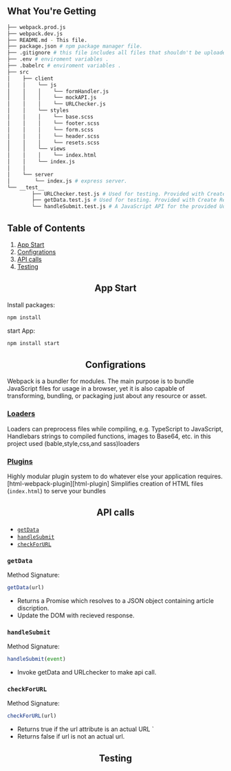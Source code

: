 ## What You're Getting
```bash
├── webpack.prod.js
├── webpack.dev.js
├── README.md - This file.
├── package.json # npm package manager file.
├── .gitignore # this file includes all files that shouldn't be uploaded to git repo .
├── .env # enviroment variables .
├── .babelrc # enviroment variables .
├── src
│    ├── client
│    │    └── js
│    │    │    └── formHandler.js
│    │    │    └── mockAPI.js
│    │    │    └── URLChecker.js
│    │    └── styles
│    │    │    └── base.scss
│    │    │    └── footer.scss
│    │    │    └── form.scss
│    │    │    └── header.scss
│    │    │    └── resets.scss
│    │    └── views
│    │    │    └── index.html
│    │    └── index.js
│    │
│    └── server
│        └── index.js # express server.
└── __test__ 
        ├── URLChecker.test.js # Used for testing. Provided with Create React App. Testing is encouraged, but not required.
        ├── getData.test.js # Used for testing. Provided with Create React App. Testing is encouraged, but not required.
        └── handleSubmit.test.js # A JavaScript API for the provided Udacity backend. Instructions for the methods are below.
```
## Table of Contents

1. [App Start](#install)
2. [Configrations](#introduction)
3. [API calls](#concepts)
4. [Testing](#contributing)

 <h2 align="center">App Start</h2>
 
 Install packages:

```bash
npm install 
```

start App:

```bash
npm install start
```
 
 <h2 align="center">Configrations</h2>
 Webpack is a bundler for modules. The main purpose is to bundle JavaScript
 files for usage in a browser, yet it is also capable of transforming, bundling,
 or packaging just about any resource or asset.
 
 ### [Loaders](https://webpack.js.org/plugins/)
 Loaders can preprocess files while compiling, e.g. TypeScript to JavaScript, Handlebars strings to compiled functions, images to Base64, etc.
 in this project used (bable,style,css,and sass)loaders
 
 ### [Plugins](https://webpack.js.org/loaders/)
 Highly modular plugin system to do whatever else your application requires.
 [html-webpack-plugin][html-plugin]
Simplifies creation of HTML files (`index.html`) to serve your bundles
 
 <h2 align="center">API calls</h2>
 
* [`getData`](#getall)
* [`handleSubmit`](#update)
* [`checkForURL`](#search)

### `getData`

Method Signature:

```js
getData(url)
```

* Returns a Promise which resolves to a JSON object containing article discription.
* Update the DOM with recieved response.

### `handleSubmit`

Method Signature:

```js
handleSubmit(event)
```

* Invoke getData and URLchecker to make api call.

### `checkForURL`

Method Signature:

```js
checkForURL(url)
```

* Returns true if the url attribute is an actual URL `
* Returns false if url is not an actual url.

 <h2 align="center">Testing</h2>
